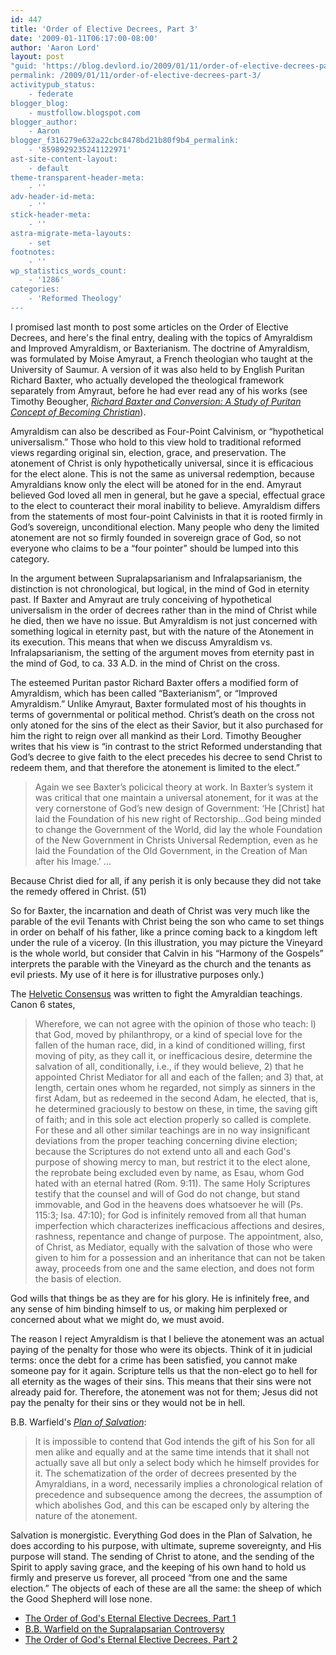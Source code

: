 ```yaml
---
id: 447
title: 'Order of Elective Decrees, Part 3'
date: '2009-01-11T06:17:00-08:00'
author: 'Aaron Lord'
layout: post
"guid: 'https://blog.devlord.io/2009/01/11/order-of-elective-decrees-part-3/'
permalink: /2009/01/11/order-of-elective-decrees-part-3/
activitypub_status:
    - federate
blogger_blog:
    - mustfollow.blogspot.com
blogger_author:
    - Aaron
blogger_f316279e632a22cbc8478bd21b80f9b4_permalink:
    - '8598929235241122971'
ast-site-content-layout:
    - default
theme-transparent-header-meta:
    - ''
adv-header-id-meta:
    - ''
stick-header-meta:
    - ''
astra-migrate-meta-layouts:
    - set
footnotes:
    - ''
wp_statistics_words_count:
    - '1286'
categories:
    - 'Reformed Theology'
---
```


<!-- wp:paragraph -->
<p>I promised last month to post some articles on the Order of Elective Decrees, and here's the final entry, dealing with the topics of Amyraldism and Improved Amyraldism, or Baxterianism. The doctrine of Amyraldism, was formulated by Moise Amyraut, a French theologian who taught at the University of Saumur. A version of it was also held to by English Puritan Richard Baxter, who actually developed the theological framework separately from Amyraut, before he had ever read any of his works (see Timothy Beougher, <a style="font-style: italic;" href="http://www.amazon.com/gp/product/1845503104?ie=UTF8&amp;tag=lbmusic&amp;linkCode=as2&amp;camp=1789&amp;creative=390957&amp;creativeASIN=1845503104">Richard Baxter and Conversion: A Study of Puritan Concept of Becoming Christian</a>).</p>
<!-- /wp:paragraph -->

<!-- wp:paragraph -->
<p>Amyraldism can also be described as Four-Point Calvinism, or “hypothetical universalism.” Those who hold to this view hold to traditional reformed views regarding original sin, election, grace, and preservation. The atonement of Christ is only hypothetically universal, since it is efficacious for the elect alone. This is not the same as universal redemption, because Amyraldians know only the elect will be atoned for in the end. Amyraut believed God loved all men in general, but he gave a special, effectual grace to the elect to counteract their moral inability to believe. Amyraldism differs from the statements of most four-point Calvinists in that it is rooted firmly in God’s sovereign, unconditional election. Many people who deny the limited atonement are not so firmly founded in sovereign grace of God, so not everyone who claims to be a “four pointer” should be lumped into this category.</p>
<!-- /wp:paragraph -->

<!-- wp:paragraph -->
<p>In the argument between Supralapsarianism and Infralapsarianism, the distinction is not chronological, but logical, in the mind of God in eternity past. If Baxter and Amyraut are truly conceiving of hypothetical universalism in the order of decrees rather than in the mind of Christ while he died, then we have no issue. But Amyraldism is not just concerned with something logical in eternity past, but with the nature of the Atonement in its execution. This means that when we discuss Amyraldism vs. Infralapsarianism, the setting of the argument moves from eternity past in the mind of God, to ca. 33 A.D. in the mind of Christ on the cross.</p>
<!-- /wp:paragraph -->

<!-- wp:paragraph -->
<p>The esteemed Puritan pastor Richard Baxter offers a modified form of Amyraldism, which has been called “Baxterianism”, or “Improved Amyraldism.” Unlike Amyraut, Baxter formulated most of his thoughts in terms of governmental or political method. Christ’s death on the cross not only atoned for the sins of the elect as their Savior, but it also purchased for him the right to reign over all mankind as their Lord. Timothy Beougher writes that his view is “in contrast to the strict Reformed understanding that God’s decree to give faith to the elect precedes his decree to send Christ to redeem them, and that therefore the atonement is limited to the elect.”</p>
<!-- /wp:paragraph -->

<!-- wp:quote -->
<blockquote class="wp-block-quote"><!-- wp:paragraph -->
<p>Again we see Baxter’s policical theory at work. In Baxter’s system it was critical that one maintain a universal atonement, for it was at the very cornerstone of God’s new design of Government: ‘He [Christ] hat laid the Foundation of his new right of Rectorship…God being minded to change the Government of the World, did lay the whole Foundation of the New Government in Christs Universal Redemption, even as he laid the Foundation of the Old Government, in the Creation of Man after his Image.’ …</p>
<!-- /wp:paragraph --></blockquote>
<!-- /wp:quote -->

<!-- wp:paragraph -->
<p>Because Christ died for all, if any perish it is only because they did not take the remedy offered in Christ. (51)</p>
<!-- /wp:paragraph -->

<!-- wp:paragraph -->
<p>So for Baxter, the incarnation and death of Christ was very much like the parable of the evil Tenants with Christ being the son who came to set things in order on behalf of his father, like a prince coming back to a kingdom left under the rule of a viceroy. (In this illustration, you may picture the Vineyard is the whole world, but consider that Calvin in his “Harmony of the Gospels” interprets the parable with the Vineyard as the church and the tenants as evil priests. My use of it here is for illustrative purposes only.)</p>
<!-- /wp:paragraph -->

<!-- wp:paragraph -->
<p>The <a href="http://www.cprf.co.uk/articles/amyraut.htm">Helvetic Consensus</a> was written to fight the Amyraldian teachings. Canon 6 states,</p>
<!-- /wp:paragraph -->

<!-- wp:quote -->
<blockquote class="wp-block-quote"><!-- wp:paragraph -->
<p>Wherefore, we can not agree with the opinion of those who teach: l) that God, moved by philanthropy, or a kind of special love for the fallen of the human race, did, in a kind of conditioned willing, first moving of pity, as they call it, or inefficacious desire, determine the salvation of all, conditionally, i.e., if they would believe, 2) that he appointed Christ Mediator for all and each of the fallen; and 3) that, at length, certain ones whom he regarded, not simply as sinners in the first Adam, but as redeemed in the second Adam, he elected, that is, he determined graciously to bestow on these, in time, the saving gift of faith; and in this sole act election properly so called is complete. For these and all other similar teachings are in no way insignificant deviations from the proper teaching concerning divine election; because the Scriptures do not extend unto all and each God's purpose of showing mercy to man, but restrict it to the elect alone, the reprobate being excluded even by name, as Esau, whom God hated with an eternal hatred (Rom. 9:11). The same Holy Scriptures testify that the counsel and will of God do not change, but stand immovable, and God in the heavens does whatsoever he will (Ps. 115:3; Isa. 47:10); for God is infinitely removed from all that human imperfection which characterizes inefficacious affections and desires, rashness, repentance and change of purpose. The appointment, also, of Christ, as Mediator, equally with the salvation of those who were given to him for a possession and an inheritance that can not be taken away, proceeds from one and the same election, and does not form the basis of election.</p>
<!-- /wp:paragraph --></blockquote>
<!-- /wp:quote -->

<!-- wp:paragraph -->
<p>God wills that things be as they are for his glory. He is infinitely free, and any sense of him binding himself to us, or making him perplexed or concerned about what we might do, we must avoid.</p>
<!-- /wp:paragraph -->

<!-- wp:paragraph -->
<p>The reason I reject Amyraldism is that I believe the atonement was an actual paying of the penalty for those who were its objects. Think of it in judicial terms: once the debt for a crime has been satisfied, you cannot make someone pay for it again. Scripture tells us that the non-elect go to hell for all eternity as the wages of their sins. This means that their sins were not already paid for. Therefore, the atonement was not for them; Jesus did not pay the penalty for their sins or they would not be in hell.</p>
<!-- /wp:paragraph -->

<!-- wp:paragraph -->
<p>B.B. Warfield's <a href="http://www.monergism.com/thethreshold/articles/onsite/WarfieldPlan_index.html"><span style="font-style: italic;">Plan of Salvation</span></a>:</p>
<!-- /wp:paragraph -->

<!-- wp:quote -->
<blockquote class="wp-block-quote"><!-- wp:paragraph -->
<p>It is impossible to contend that God intends the gift of his Son for all men alike and equally and at the same time intends that it shall not actually save all but only a select body which he himself provides for it. The schematization of the order of decrees presented by the Amyraldians, in a word, necessarily implies a chronological relation of precedence and subsequence among the decrees, the assumption of which abolishes God, and this can be escaped only by altering the nature of the atonement.</p>
<!-- /wp:paragraph --></blockquote>
<!-- /wp:quote -->

<!-- wp:paragraph -->
<p>Salvation is monergistic. Everything God does in the Plan of Salvation, he does according to his purpose, with ultimate, supreme sovereignty, and His purpose will stand. The sending of Christ to atone, and the sending of the Spirit to apply saving grace, and the keeping of his own hand to hold us firmly and preserve us forever, all proceed “from one and the same election.” The objects of each of these are all the same: the sheep of which the Good Shepherd will lose none.</p>
<!-- /wp:paragraph -->

<!-- wp:list -->
<ul><!-- wp:list-item -->
<li><a href="/2008/11/29/the-order-of-gods-eternal-elective-decrees-part-1/">The Order of God's Eternal Elective Decrees, Part 1</a></li>
<!-- /wp:list-item -->

<!-- wp:list-item -->
<li><a href="/2008/12/06/b-b-warfield-on-the-supralapsarian-controversy/" title="B.B. Warfield on the Supralapsarian Controversy">B.B. Warfield on the Supralapsarian Controversy</a></li>
<!-- /wp:list-item -->

<!-- wp:list-item -->
<li><a href="/2008/12/13/the-order-of-gods-eternal-elective-decrees-part-2/" title="">The Order of God's Eternal Elective Decrees, Part 2</a></li>
<!-- /wp:list-item --></ul>
<!-- /wp:list -->